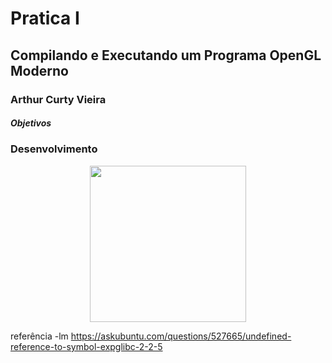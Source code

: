 # Pratica I

## Compilando e Executando um Programa OpenGL Moderno

### Arthur Curty Vieira

##### Objetivos

### Desenvolvimento

<p align="center">
  <img src="" height="250"/>
</p>

referência -lm https://askubuntu.com/questions/527665/undefined-reference-to-symbol-expglibc-2-2-5
